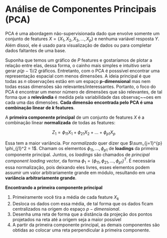 # Análise de Componentes Principais (PCA)

PCA é uma abordagem não-supervisionada dado que envolve somente um conjunto de features $X = \{X_1, X_2, X_3, \ldots, X_p\}$ e nenhuma variável resposta $Y$. Além dissoi, ele é usado para visualização de dados ou para completar dados faltantes de uma base.

Suponha que temos um gráfico de $P$ features e gostaríamos de plotar a relação entre elas, dessa forma, o cainho mais simples e intuitivo seria gerar $p(p-1)/2$ gráficos. Entretanto, com o PCA é posssível encontrar uma representação espacial com menos dimensões. A ideia principal é que todas as *n* observações estão em um espaço **p-dimensional** mas nem todas essas dimensões são relevantes/interessantes. Portanto, o foco do PCA é encontrar um menor número de dimensões que são relevantes, de tal forma que a **relevândia** é medida pela variabilidade das observaç~~oes em cada uma das dimensões. **Cada dimensão encontrada pelo PCA é uma combinação linear de $k$ features**.

A **primeira componente principal** de um conjunto de features $X$ é a combinação linear **normalizada** de todas as features:

$$Z_1 = \phi_{11}X_1 + \phi_{21}X_2 + \ldots + \phi_{p1}X_p$$

Essa tem a maior variância. Por *normalizado* quer dizer que $\sum_{j=1}^{p} \phi_{j1}^2 = 1$. Chamam os elementos $\phi_{11}, \ldots, \phi_{p1}$ de **loadings** da primeira componente principal. Juntos, os *loadings* são chamados de *principal component loading vector*, da forma $\phi_{1} = (\phi_{11}, \phi_{21}, \ldots, \phi_{p1})^T$. É necessária essa normalização, pois deixando eles livres, esses elementos podem assumir um valor arbitrariamente grande em módulo, resultando em uma **variância arbitrariamente grande**.

**Encontrando a primeira componente principal**

1. Primeiramente você tira a média de cada feature $X_k$
2. Desloca os dados com essa média, de tal forma que os dados ficam centralizados na origem do espaço $p-dimensional$.
3. Desenha uma reta de forma que a distância da projeção dos pontos projetados na reta até a origem seja a maior possível
4. A partir da primeira componente principal, as demais componentes são obtidas ao colocar uma reta perpendicular à primeira componente.